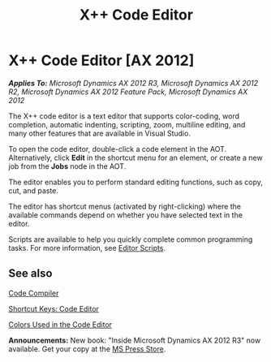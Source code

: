 ﻿---
title: X++ Code Editor
TOCTitle: X++ Code Editor
ms:assetid: d887019e-0aec-427e-a17f-b5c828c61b91
ms:mtpsurl: https://msdn.microsoft.com/en-us/library/Aa874756(v=AX.60)
ms:contentKeyID: 35252067
ms.date: 05/18/2015
mtps_version: v=AX.60
f1_keywords:
- global.editor
---

# X++ Code Editor [AX 2012]


_**Applies To:** Microsoft Dynamics AX 2012 R3, Microsoft Dynamics AX 2012 R2, Microsoft Dynamics AX 2012 Feature Pack, Microsoft Dynamics AX 2012_

The X++ code editor is a text editor that supports color-coding, word completion, automatic indenting, scripting, zoom, multiline editing, and many other features that are available in Visual Studio.

To open the code editor, double-click a code element in the AOT. Alternatively, click **Edit** in the shortcut menu for an element, or create a new job from the **Jobs** node in the AOT.

The editor enables you to perform standard editing functions, such as copy, cut, and paste.

The editor has shortcut menus (activated by right-clicking) where the available commands depend on whether you have selected text in the editor.

Scripts are available to help you quickly complete common programming tasks. For more information, see [Editor Scripts](editor-scripts.md).

## See also

[Code Compiler](code-compiler.md)

[Shortcut Keys: Code Editor](shortcut-keys-code-editor.md)

[Colors Used in the Code Editor](colors-used-in-the-code-editor.md)

  
**Announcements:** New book: "Inside Microsoft Dynamics AX 2012 R3" now available. Get your copy at the [MS Press Store](https://www.microsoftpressstore.com/store/inside-microsoft-dynamics-ax-2012-r3-9780735685109).

